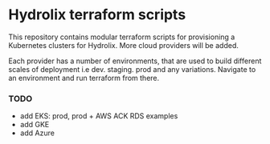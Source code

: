 # Hydrolix terraform scripts

This repository contains modular terraform scripts for provisioning a Kubernetes clusters for Hydrolix. More cloud providers will be added.

Each provider has a number of environments, that are used to build different scales of deployment i.e dev. staging. prod and any variations. Navigate to an environment and run terraform from there.

### TODO
 - add EKS: prod, prod + AWS ACK RDS examples
 - add GKE 
 - add Azure 


